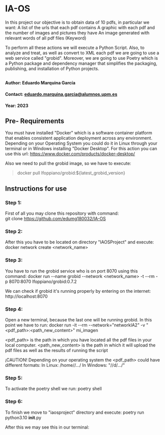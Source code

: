 # IA-OS
In this project our objective is to obtain data of 10 pdfs, in particular we want: 
         A list of the urls that each pdf contains
         A graphic with each pdf and the number of images and pictures they have
         An image generated with relevant words of all pdf files (Keyword)

To perform all these actions we will execute a Python Script. 
Also, to analyze and treat, as well as convert to XML each pdf we are going to use a web service called "grobid". 
Moreover, we are going to use Poetry which is a Python package and dependency manager that simplifies the packaging, publishing, and installation of Python projects.


## 
#### Author: Eduardo Marquina García
#### Contact: eduardo.marquina.garcia@alumnos.upm.es
#### Year: 2023

## Pre- Requirements
You must have installed "Docker" which is a software container platform that enables consistent application deployment across any environment. 
Depending on your Operating System you could do it in Linux through your terminal or in Windows installing "Docker Desktop". For this action you can use this url: https://www.docker.com/products/docker-desktop/

Also we need to pull the grobid image, so we have to execute:
> docker pull lfoppiano/grobid:${latest_grobid_version}


## Instructions for use
### Step 1: 
First of all you may clone this repository with command:  
git clone https://github.com/edumg180032/IA-OS 

### Step 2:
After this you have to be located on directory "IAOSProject" and execute: 
docker network create <network_name>

### Step 3:
You have to run the grobid service who is on port 8070 using this command:
docker run --name grobid --network <network_name> -t --rm -p 8070:8070 lfoppiano/grobid:0.7.2 

We can check if grobid it's running properly by entering on the internet:  
http://localhost:8070 

### Step 4:
Open a new terminal, because the last one will be running grobid. 
In this point we have to run:
docker run -it --rm --network="networkIA2" -v "<pdf_path>:<path_new_content>" mi_imagen 

<pdf_path> is the path in which you have located all the pdf files in your local computer.
<path_new_content> is the path in which it will upload the pdf files as well as the results of running the script

¡CAUTION!
Depending on your operating system the <pdf_path> could have different formats:
In Linux: /home/<username>/.../
In Windows: "//d/.../"

### Step 5:
To activate the poetry shell we run:
poetry shell

### Step 6:
To finish we move to "iaosproject" directory and execute:
poetry run python3.10 __init__.py  


After this we may see this in our terminal: 

         
